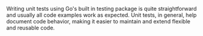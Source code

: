 Writing unit tests using Go's built in testing package is quite straightforward and usually all code examples work as expected. Unit tests, in general, help document code behavior, making it easier to maintain and extend flexible and reusable code. 